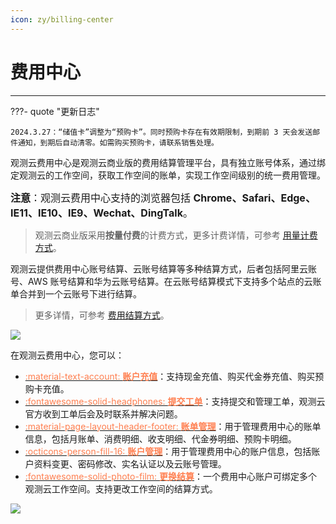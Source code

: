 ```yaml
---
icon: zy/billing-center
---
```


# 费用中心
---

???- quote "更新日志"

    2024.3.27：“储值卡”调整为“预购卡”。同时预购卡存在有效期限制，到期前 3 天会发送邮件通知，到期后自动清零。如需购买预购卡，请联系销售处理。


观测云费用中心是观测云商业版的费用结算管理平台，具有独立账号体系，通过绑定观测云的工作空间，获取工作空间的账单，实现工作空间级别的统一费用管理。

<font size=3>**注意**：观测云费用中心支持的浏览器包括 **Chrome、Safari、Edge、IE11、IE10、IE9、Wechat、DingTalk**。</font>

> 观测云商业版采用**按量付费**的计费方式，更多计费详情，可参考 [用量计费方式](../billing/billing-method/index.md)。

观测云提供费用中心账号结算、云账号结算等多种结算方式，后者包括阿里云账号、AWS 账号结算和华为云账号结算。在云账号结算模式下支持多个站点的云账单合并到一个云账号下进行结算。

> 更多详情，可参考 [费用结算方式](../billing/billing-account/index.md)。

![](img/billing-index-1.png)




在观测云费用中心，您可以：

<div class="grid cards" markdown>

- [<font color="coral"> :material-text-account: __账户充值__</font>](../billing-center/account-wallet/index.md)：支持现金充值、购买代金券充值、购买预购卡充值。
- [<font color="coral"> :fontawesome-solid-headphones: __提交工单__</font>](../billing-center/support-center.md)：支持提交和管理工单，观测云官方收到工单后会及时联系并解决问题。
- [<font color="coral"> :material-page-layout-header-footer: __账单管理__</font>](../billing-center/billing-management.md)：用于管理费用中心的账单信息，包括月账单、消费明细、收支明细、代金券明细、预购卡明细。    
- [<font color="coral"> :octicons-person-fill-16: __账户管理__</font>](../billing-center/account-management.md)：用于管理费用中心的账户信息，包括账户资料变更、密码修改、实名认证以及云账号管理。
- [<font color="coral"> :fontawesome-solid-photo-film: __更换结算__</font>](../billing-account/index.md)：一个费用中心账户可绑定多个观测云工作空间。支持更改工作空间的结算方式。
      
</div>



![](img/3.billing_cost_1.png)

<!--
- [<font color="coral"> :material-typewriter: __发票管理__</font>](../billing-center/invoice-management.md)：用于管理费用中心的发票信息，使用前需要先进行实名认证，认证完成后可以管理发票信息和寄送信息，支持为已生成的月账单索取发票。  
- -->